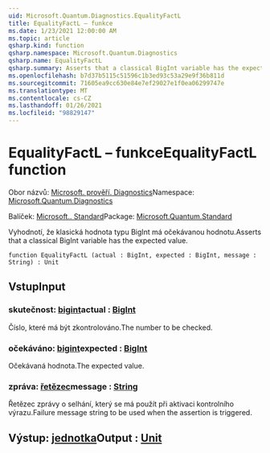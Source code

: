 ```yaml
---
uid: Microsoft.Quantum.Diagnostics.EqualityFactL
title: EqualityFactL – funkce
ms.date: 1/23/2021 12:00:00 AM
ms.topic: article
qsharp.kind: function
qsharp.namespace: Microsoft.Quantum.Diagnostics
qsharp.name: EqualityFactL
qsharp.summary: Asserts that a classical BigInt variable has the expected value.
ms.openlocfilehash: b7d37b5115c51596c1b3ed93c53a29e9f36b811d
ms.sourcegitcommit: 71605ea9cc630e84e7ef29027e1f0ea06299747e
ms.translationtype: MT
ms.contentlocale: cs-CZ
ms.lasthandoff: 01/26/2021
ms.locfileid: "98829147"
---
```

# <a name="equalityfactl-function"></a><span data-ttu-id="ead8a-102">EqualityFactL – funkce</span><span class="sxs-lookup"><span data-stu-id="ead8a-102">EqualityFactL function</span></span>

<span data-ttu-id="ead8a-103">Obor názvů: [Microsoft. prověří. Diagnostics](xref:Microsoft.Quantum.Diagnostics)</span><span class="sxs-lookup"><span data-stu-id="ead8a-103">Namespace: [Microsoft.Quantum.Diagnostics](xref:Microsoft.Quantum.Diagnostics)</span></span>

<span data-ttu-id="ead8a-104">Balíček: [Microsoft.. Standard](https://nuget.org/packages/Microsoft.Quantum.Standard)</span><span class="sxs-lookup"><span data-stu-id="ead8a-104">Package: [Microsoft.Quantum.Standard](https://nuget.org/packages/Microsoft.Quantum.Standard)</span></span>


<span data-ttu-id="ead8a-105">Vyhodnotí, že klasická hodnota typu BigInt má očekávanou hodnotu.</span><span class="sxs-lookup"><span data-stu-id="ead8a-105">Asserts that a classical BigInt variable has the expected value.</span></span>

```qsharp
function EqualityFactL (actual : BigInt, expected : BigInt, message : String) : Unit
```


## <a name="input"></a><span data-ttu-id="ead8a-106">Vstup</span><span class="sxs-lookup"><span data-stu-id="ead8a-106">Input</span></span>

### <a name="actual--bigint"></a><span data-ttu-id="ead8a-107">skutečnost: [bigint](xref:microsoft.quantum.lang-ref.bigint)</span><span class="sxs-lookup"><span data-stu-id="ead8a-107">actual : [BigInt](xref:microsoft.quantum.lang-ref.bigint)</span></span>

<span data-ttu-id="ead8a-108">Číslo, které má být zkontrolováno.</span><span class="sxs-lookup"><span data-stu-id="ead8a-108">The number to be checked.</span></span>


### <a name="expected--bigint"></a><span data-ttu-id="ead8a-109">očekáváno: [bigint](xref:microsoft.quantum.lang-ref.bigint)</span><span class="sxs-lookup"><span data-stu-id="ead8a-109">expected : [BigInt](xref:microsoft.quantum.lang-ref.bigint)</span></span>

<span data-ttu-id="ead8a-110">Očekávaná hodnota.</span><span class="sxs-lookup"><span data-stu-id="ead8a-110">The expected value.</span></span>


### <a name="message--string"></a><span data-ttu-id="ead8a-111">zpráva: [řetězec](xref:microsoft.quantum.lang-ref.string)</span><span class="sxs-lookup"><span data-stu-id="ead8a-111">message : [String](xref:microsoft.quantum.lang-ref.string)</span></span>

<span data-ttu-id="ead8a-112">Řetězec zprávy o selhání, který se má použít při aktivaci kontrolního výrazu.</span><span class="sxs-lookup"><span data-stu-id="ead8a-112">Failure message string to be used when the assertion is triggered.</span></span>



## <a name="output--unit"></a><span data-ttu-id="ead8a-113">Výstup: [jednotka](xref:microsoft.quantum.lang-ref.unit)</span><span class="sxs-lookup"><span data-stu-id="ead8a-113">Output : [Unit](xref:microsoft.quantum.lang-ref.unit)</span></span>

